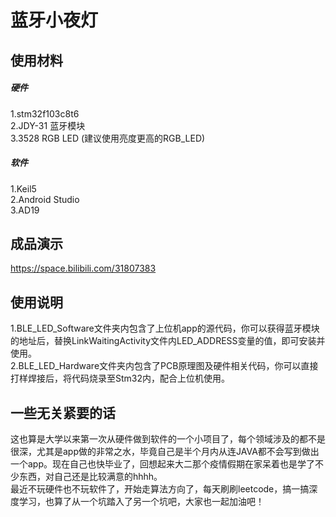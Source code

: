 # 蓝牙小夜灯
## 使用材料
##### 硬件
1.stm32f103c8t6    
2.JDY-31 蓝牙模块  
3.3528 RGB LED (建议使用亮度更高的RGB_LED)
##### 软件
1.Keil5  
2.Android Studio  
3.AD19  
## 成品演示
https://space.bilibili.com/31807383

## 使用说明
1.BLE_LED_Software文件夹内包含了上位机app的源代码，你可以获得蓝牙模块的地址后，替换LinkWaitingActivity文件内LED_ADDRESS变量的值，即可安装并使用。  
2.BLE_LED_Hardware文件夹内包含了PCB原理图及硬件相关代码，你可以直接打样焊接后，将代码烧录至Stm32内，配合上位机使用。

## 一些无关紧要的话
这也算是大学以来第一次从硬件做到软件的一个小项目了，每个领域涉及的都不是很深，尤其是app做的非常之水，毕竟自己是半个月内从连JAVA都不会写到做出一个app。现在自己也快毕业了，回想起来大二那个疫情假期在家呆着也是学了不少东西，对自己还是比较满意的hhhh。  
最近不玩硬件也不玩软件了，开始走算法方向了，每天刷刷leetcode，搞一搞深度学习，也算了从一个坑踏入了另一个坑吧，大家也一起加油吧！
